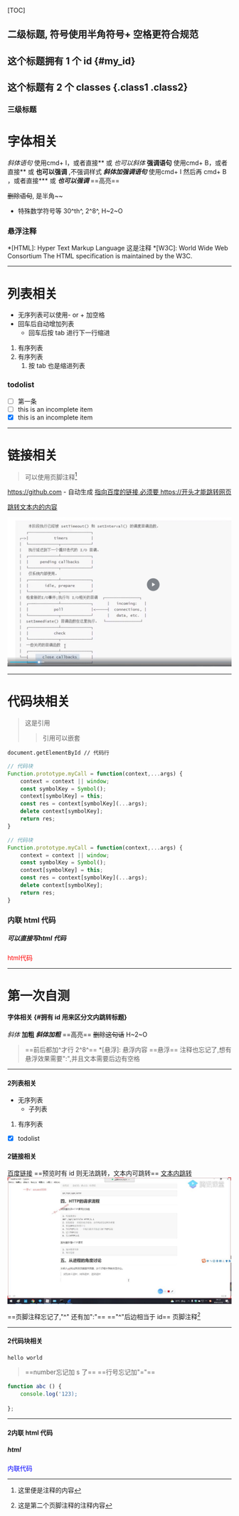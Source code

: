 [TOC]

## 二级标题, 符号使用半角符号+ 空格更符合规范
## 这个标题拥有 1 个 id {#my_id}
## 这个标题有 2 个 classes {.class1 .class2}
### 三级标题

# 字体相关
*斜体语句* 使用cmd+ I，或者直接** 或 _也可以斜体_ 
**强调语句** 使用cmd+ B，或者直接** 或 __也可以强调__ ,不强调样式
***斜体加强调语句*** 使用cmd+ I 然后再 cmd+ B ，或者直接*** 或 ___也可以强调___
==高亮==

~~删除语句~~, 是半角~~

- 特殊数学符号等 30^th^, 2^8^, H~2~O

### 悬浮注释
*[HTML]: Hyper Text Markup Language 这是注释
*[W3C]: World Wide Web Consortium
The HTML specification
is maintained by the W3C.

---

# 列表相关

- 无序列表可以使用- or + 加空格
- 回车后自动增加列表
  - 回车后按 tab 进行下一行缩进


1. 有序列表
2. 有序列表
   1. 按 tab 也是缩进列表

### todolist
- [ ] 第一条
- [ ] this is an incomplete item
- [x] this is an incomplete item
   
---

# 链接相关

> 可以使用页脚注释[^1]

[^1]: 这里便是注释的内容

https://github.com - 自动生成
[指向百度的链接,必须要 https://开头才能跳转网页](https://www.baidu.com)

[跳转文本内的内容](#二级标题-符号使用半角符号-空格更符合规范)

![event loop](/old/eventloop.png)

---

# 代码块相关

> 这是引用
> > 引用可以嵌套

`document.getElementById // 代码行`

```javascript {.line-numbers highlight=1-4}
// 代码块
Function.prototype.myCall = function(context,...args) {
    context = context || window;
    const symbolKey = Symbol();
    context[symbolKey] = this;
    const res = context[symbolKey](...args);
    delete context[symbolKey];
    return res;
}
```

```javascript {.line-numbers highlight=[1-2 5-7]}
// 代码块
Function.prototype.myCall = function(context,...args) {
    context = context || window;
    const symbolKey = Symbol();
    context[symbolKey] = this;
    const res = context[symbolKey](...args);
    delete context[symbolKey];
    return res;
}
```



### 内联 html 代码

<h5>可以直接写html 代码</h5>
<div style="color: red">
    html代码
</div>

---

# 第一次自测
#### 字体相关 {#拥有 id 用来区分文内跳转标题}
*斜体*
**加粗**
***斜体加粗***
==高亮==
~~删除这句话~~
H~2~O
> ==前后都加^才行 2^8^==
> *[悬浮]: 悬浮内容 
> ==悬浮== 注释也忘记了,想有悬浮效果需要":",并且文本需要后边有空格 

---

#### 2列表相关

- 无序列表
  - 子列表
1. 有序列表

- [x] todolist


#### 2链接相关

[百度链接](https://baidu.com)
==预览时有 id 则无法跳转，文本内可跳转==
[文本内跳转](#字体相关-拥有-id-用来区分文内跳转标题)
![图片](old/下载.png)

==页脚注释忘记了,"^" 还有加":"==
=="^"后边相当于 id==
页脚注释[^2]
[^2]: 这是第二个页脚注释的注释内容

---

#### 2代码块相关

`hello world`

> ==number忘记加 s 了== ==行号忘记加"="==
```javascript {.line-numbers highlight=[1-1 4-4]}
function abc () {
    console.log('123);

};
```

---

#### 2内联 html 代码
<h5>html</h5>
<div style="color: blue">内联代码</div>




